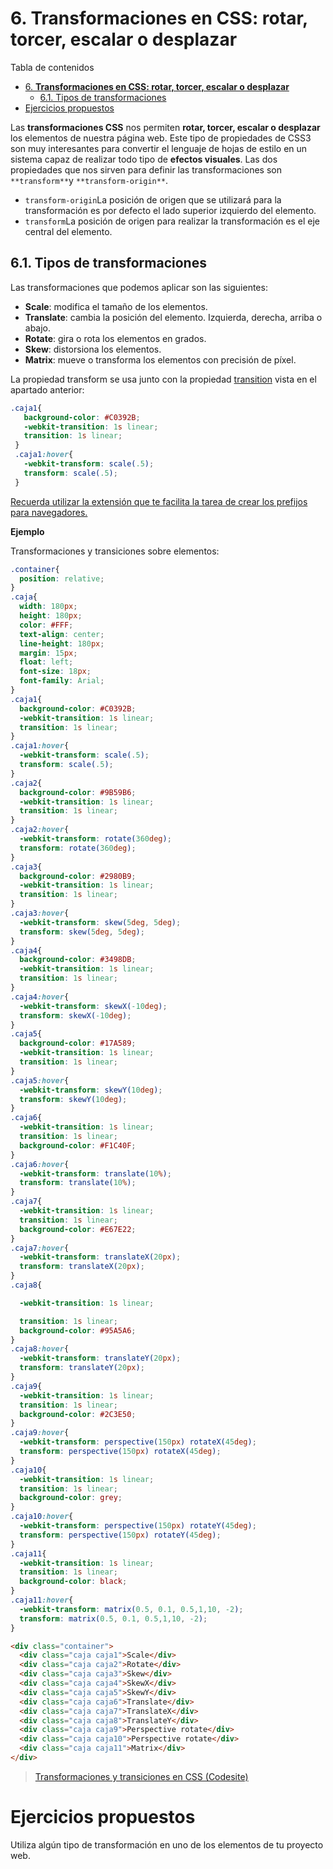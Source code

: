 # 6. **Transformaciones en CSS: rotar, torcer, escalar o desplazar**

Tabla de contenidos

- [6. **Transformaciones en CSS: rotar, torcer, escalar o desplazar**](#6-transformaciones-en-css-rotar-torcer-escalar-o-desplazar)
  - [6.1. Tipos de transformaciones](#61-tipos-de-transformaciones)
- [Ejercicios propuestos](#ejercicios-propuestos)

Las **transformaciones CSS** nos permiten **rotar, torcer, escalar o desplazar** los elementos de nuestra página web. Este tipo de propiedades de CSS3 son muy interesantes para convertir el lenguaje de hojas de estilo en un sistema capaz de realizar todo tipo de **efectos visuales**. Las dos propiedades que nos sirven para definir las transformaciones son `**transform**`y `**transform-origin**`.

-   `transform-origin`La posición de origen que se utilizará para la transformación es por defecto el lado superior izquierdo del elemento.
-   `transform`La posición de origen para realizar la transformación es el eje central del elemento.

## 6.1. Tipos de transformaciones

Las transformaciones que podemos aplicar son las siguientes:

-   **Scale**: modifica el tamaño de los elementos.
-   **Translate**: cambia la posición del elemento. Izquierda, derecha, arriba o abajo.
-   **Rotate**: gira o rota los elementos en grados.
-   **Skew**: distorsiona los elementos.
-   **Matrix**: mueve o transforma los elementos con precisión de píxel.

La propiedad transform se usa junto con la propiedad [transition](https://github.com/Sergio-Rey-Personal/DIW/blob/master/UD04_CSS3_Avanzado_y_Preprocesadores_CSS3/UD04_05_TransicionesCSS.md) vista en el apartado anterior:

```css
.caja1{
   background-color: #C0392B;
   -webkit-transition: 1s linear;
   transition: 1s linear;
 }
 .caja1:hover{
   -webkit-transform: scale(.5);
   transform: scale(.5);
 }

```
[Recuerda utilizar la extensión que te facilita la tarea de crear los prefijos para navegadores.](https://github.com/Sergio-Rey-Personal/DIW/blob/master/UD03_Disenyo_y_maquetacion_web_con_HTML5_y_CSS3/UD03_31_PrefijosNavegadoresCSS.md)

**Ejemplo**

Transformaciones y transiciones sobre elementos:

```css
.container{
  position: relative;
}
.caja{
  width: 180px;
  height: 180px;
  color: #FFF;
  text-align: center;
  line-height: 180px;
  margin: 15px;
  float: left;
  font-size: 18px;
  font-family: Arial;
}
.caja1{
  background-color: #C0392B;
  -webkit-transition: 1s linear;
  transition: 1s linear;
}
.caja1:hover{
  -webkit-transform: scale(.5);
  transform: scale(.5);
}
.caja2{
  background-color: #9B59B6;
  -webkit-transition: 1s linear;
  transition: 1s linear;
}
.caja2:hover{
  -webkit-transform: rotate(360deg);
  transform: rotate(360deg);
}
.caja3{
  background-color: #2980B9;
  -webkit-transition: 1s linear;
  transition: 1s linear;
}
.caja3:hover{
  -webkit-transform: skew(5deg, 5deg);
  transform: skew(5deg, 5deg);
}
.caja4{
  background-color: #3498DB;
  -webkit-transition: 1s linear;
  transition: 1s linear;
}
.caja4:hover{
  -webkit-transform: skewX(-10deg);
  transform: skewX(-10deg);
}
.caja5{
  background-color: #17A589;
  -webkit-transition: 1s linear;
  transition: 1s linear;
}
.caja5:hover{
  -webkit-transform: skewY(10deg);
  transform: skewY(10deg);
}
.caja6{
  -webkit-transition: 1s linear;
  transition: 1s linear;
  background-color: #F1C40F;
}
.caja6:hover{
  -webkit-transform: translate(10%);
  transform: translate(10%);
}
.caja7{
  -webkit-transition: 1s linear;
  transition: 1s linear;
  background-color: #E67E22;
}
.caja7:hover{
  -webkit-transform: translateX(20px);
  transform: translateX(20px);
}
.caja8{

  -webkit-transition: 1s linear;

  transition: 1s linear;
  background-color: #95A5A6;
}
.caja8:hover{
  -webkit-transform: translateY(20px);
  transform: translateY(20px);
}
.caja9{
  -webkit-transition: 1s linear;
  transition: 1s linear;
  background-color: #2C3E50;
}
.caja9:hover{
  -webkit-transform: perspective(150px) rotateX(45deg);
  transform: perspective(150px) rotateX(45deg);
}
.caja10{
  -webkit-transition: 1s linear;
  transition: 1s linear;
  background-color: grey;
}
.caja10:hover{
  -webkit-transform: perspective(150px) rotateY(45deg);
  transform: perspective(150px) rotateY(45deg);
}
.caja11{
  -webkit-transition: 1s linear;
  transition: 1s linear;
  background-color: black;
}
.caja11:hover{
  -webkit-transform: matrix(0.5, 0.1, 0.5,1,10, -2);
  transform: matrix(0.5, 0.1, 0.5,1,10, -2);
}
```

```html
<div class="container">
  <div class="caja caja1">Scale</div>
  <div class="caja caja2">Rotate</div>
  <div class="caja caja3">Skew</div>
  <div class="caja caja4">SkewX</div>
  <div class="caja caja5">SkewY</div>
  <div class="caja caja6">Translate</div>
  <div class="caja caja7">TranslateX</div>
  <div class="caja caja8">TranslateY</div>
  <div class="caja caja9">Perspective rotate</div>
  <div class="caja caja10">Perspective rotate</div>
  <div class="caja caja11">Matrix</div>
</div>
```

> [Transformaciones y transiciones en CSS (Codesite)](https://codepen.io/sergio-rey-personal/pen/rNxwqKR)

# Ejercicios propuestos

Utiliza algún tipo de transformación en uno de los elementos de tu proyecto web.